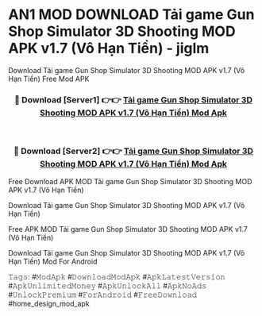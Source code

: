 # AN1 MOD DOWNLOAD Tải game Gun Shop Simulator 3D Shooting MOD APK v1.7 (Vô Hạn Tiền) - jiglm
Download Tải game Gun Shop Simulator 3D Shooting MOD APK v1.7 (Vô Hạn Tiền) Free Mod APK

<div align="center">
<h3>🔴 Download [Server1] 👉👉 <a href="https://apk-comot.site?title=Tải_game_Gun_Shop_Simulator_3D_Shooting_MOD_APK_v1.7_(Vô_Hạn_Tiền)">Tải game Gun Shop Simulator 3D Shooting MOD APK v1.7 (Vô Hạn Tiền) Mod Apk</a></h3><br>

<h3>🔴 Download [Server2] 👉👉 <a href="https://apk-comot.site?title=Tải_game_Gun_Shop_Simulator_3D_Shooting_MOD_APK_v1.7_(Vô_Hạn_Tiền)">Tải game Gun Shop Simulator 3D Shooting MOD APK v1.7 (Vô Hạn Tiền) Mod Apk</a></h3>
</div>


Free Download APK MOD Tải game Gun Shop Simulator 3D Shooting MOD APK v1.7 (Vô Hạn Tiền)

Download Tải game Gun Shop Simulator 3D Shooting MOD APK v1.7 (Vô Hạn Tiền) 

Free APK MOD Tải game Gun Shop Simulator 3D Shooting MOD APK v1.7 (Vô Hạn Tiền) 

Download Tải game Gun Shop Simulator 3D Shooting MOD APK v1.7 (Vô Hạn Tiền) Mod For Android

𝚃𝚊𝚐𝚜: #𝙼𝚘𝚍𝙰𝚙𝚔 #𝙳𝚘𝚠𝚗𝚕𝚘𝚊𝚍𝙼𝚘𝚍𝙰𝚙𝚔 #𝙰𝚙𝚔𝙻𝚊𝚝𝚎𝚜𝚝𝚅𝚎𝚛𝚜𝚒𝚘𝚗 #𝙰𝚙𝚔𝚄𝚗𝚕𝚒𝚖𝚒𝚝𝚎𝚍𝙼𝚘𝚗𝚎𝚢 #𝙰𝚙𝚔𝚄𝚗𝚕𝚘𝚌𝚔𝙰𝚕𝚕 #𝙰𝚙𝚔𝙽𝚘𝙰𝚍𝚜 #𝚄𝚗𝚕𝚘𝚌𝚔𝙿𝚛𝚎𝚖𝚒𝚞𝚖 #𝙵𝚘𝚛𝙰𝚗𝚍𝚛𝚘𝚒𝚍 #𝙵𝚛𝚎𝚎𝙳𝚘𝚠𝚗𝚕𝚘𝚊𝚍 #home_design_mod_apk